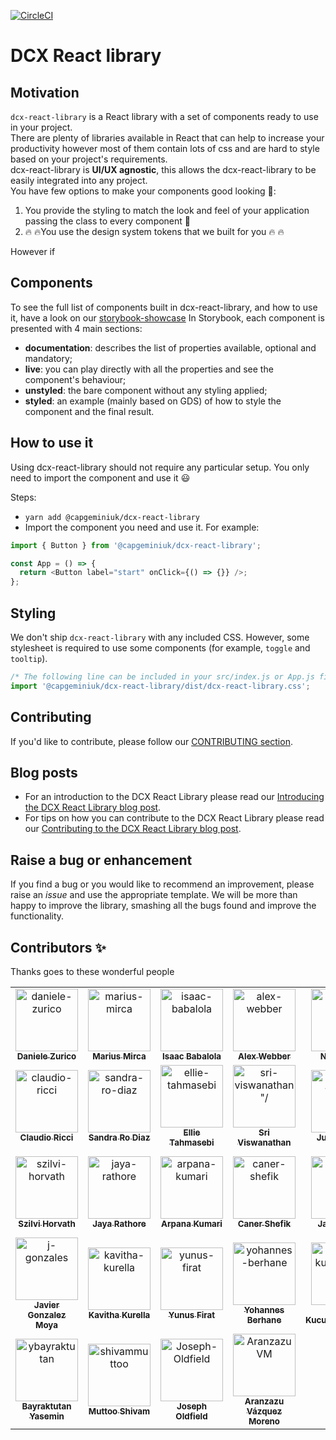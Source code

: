 [![CircleCI](https://circleci.com/gh/Capgemini/dcx-react-library.svg?style=svg&circle-token=c05d3eb49441c9985f5424f28f788f1a31556503)](LINK)

# DCX React library

## Motivation

`dcx-react-library` is a React library with a set of components ready to use in your project.  
There are plenty of libraries available in React that can help to increase your productivity however most of them contain lots of css and are hard to style based on your project's requirements.  
dcx-react-library is **UI/UX agnostic**, this allows the dcx-react-library to be easily integrated into any project.  
You have few options to make your components good looking :lipstick::

1. You provide the styling to match the look and feel of your application passing the class to every component :construction_worker:
2. :fire: :fire:You use the design system tokens that we built for you :fire: :fire:

However if

## Components

To see the full list of components built in dcx-react-library, and how to use it, have a look on our [storybook-showcase](https://main--6069a6f47f4b9f002171f8e1.chromatic.com)
In Storybook, each component is presented with 4 main sections:

- **documentation**: describes the list of properties available, optional and mandatory;
- **live**: you can play directly with all the properties and see the component's behaviour;
- **unstyled**: the bare component without any styling applied;
- **styled**: an example (mainly based on GDS) of how to style the component and the final result.

## How to use it

Using dcx-react-library should not require any particular setup. You only need to import the component and use it :smiley:

Steps:

- `yarn add @capgeminiuk/dcx-react-library`
- Import the component you need and use it. For example:

```js
import { Button } from '@capgeminiuk/dcx-react-library';

const App = () => {
  return <Button label="start" onClick={() => {}} />;
};
```

## Styling

We don't ship `dcx-react-library` with any included CSS. However, some stylesheet is required to use some components (for example, `toggle` and `tooltip`).

```js
/* The following line can be included in your src/index.js or App.js file */
import '@capgeminiuk/dcx-react-library/dist/dcx-react-library.css';
```

## Contributing

If you'd like to contribute, please follow our [CONTRIBUTING section](https://github.com/Capgemini/dcx-react-library/blob/main/CONTRIBUTING.md).

## Blog posts

- For an introduction to the DCX React Library please read our [Introducing the DCX React Library blog post](https://capgemini.github.io/development/dcx-react-library/).
- For tips on how you can contribute to the DCX React Library please read our [Contributing to the DCX React Library blog post](https://capgemini.github.io/development/contributing-to-dcx-react-library/).

## Raise a bug or enhancement

If you find a bug or you would like to recommend an improvement, please raise an _issue_ and use the appropriate template. We will be more than happy to improve the library, smashing all the bugs found and improve the functionality.

## Contributors ✨

Thanks goes to these wonderful people

<table>
  <tr>
    <td align="center">
      <a href="https://github.com/daniele-zurico">
        <img src="https://avatars.githubusercontent.com/u/3193095?v=4" width="100px;" alt="daniele-zurico"/>
        <br />
        <sub><b>Daniele Zurico</b></sub>
      </a>
    </td>
    <td align="center">
      <a href="https://github.com/cg-mmirca">
        <img src="https://avatars.githubusercontent.com/u/92944005?v=4" width="100px;" alt="marius-mirca"/>
        <br />
        <sub><b>Marius Mirca</b></sub>
      </a>
    </td>
    <td align="center">
      <a href="https://github.com/Ibabalola">
        <img src="https://avatars.githubusercontent.com/u/11960286?v=4" width="100px;" alt="isaac-babalola"/>
        <br />
        <sub><b>Isaac Babalola</b></sub>
      </a>
    </td>
    <td align="center">
      <a href="https://github.com/alexwbbr">
        <img src="https://avatars.githubusercontent.com/u/12614684?v=4" width="100px;" alt="alex-webber"/>
        <br />
        <sub><b>Alex Webber</b></sub>
      </a>
    </td>
    <td align="center">
      <a href="https://github.com/nikkialgar">
        <img src="https://avatars.githubusercontent.com/u/229638?v=4" width="100px;" alt="nikki-algar"/>
        <br />
        <sub><b>Nikki Algar</b></sub>
      </a>
    </td>
    <td align="center">
      <a href="https://github.com/nikusharmadcx">
        <img src="https://avatars.githubusercontent.com/u/85119492?v=4" width="100px;" alt="niku-sharma"/>
        <br />
        <sub><b>Niku Sharma</b></sub>
      </a>
    </td>
  </tr>
  <tr>
    <td align="center">
      <a href="https://github.com/ClaudioRicciCG">
        <img src="https://avatars.githubusercontent.com/u/77390776?v=4" width="100px;" alt="claudio-ricci"/>
        <br />
        <sub><b>Claudio Ricci</b></sub>
      </a>
    </td>
    <td align="center">
      <a href="https://github.com/SandraRoDiaz">
        <img src="https://avatars.githubusercontent.com/u/68821446?v=4" width="100px;" alt="sandra-ro-diaz"/>
        <br />
        <sub><b>Sandra Ro Diaz</b></sub>
      </a>
    </td>
    <td align="center">
      <a href="https://github.com/ellietms">
        <img src="https://avatars.githubusercontent.com/u/59767576?v=4" width="100px;" alt="ellie-tahmasebi"/>
        <br />
        <sub><b>Ellie Tahmasebi</b></sub>
      </a>
    </td>
    <td align="center">
      <a href="https://github.com/sri-viswanathan">
        <img src="https://avatars.githubusercontent.com/u/27343753?v=4" width="100px;" alt=sri-viswanathan"/>
        <br />
        <sub><b>Sri Viswanathan</b></sub>
      </a>
    </td>
    <td align="center">
      <a href="https://github.com/cg-julian-taylor">
        <img src="https://avatars.githubusercontent.com/u/107050226?v=4" width="100px;" alt=julian-taylor"/>
        <br />
        <sub><b>Julian Taylor</b></sub>
      </a>
    </td>
    <td align="center">
      <a href="https://github.com/SergioBanderaGarcia">
        <img src="https://avatars.githubusercontent.com/u/113599747?v=4" width="100px;" alt=sergio-bandera-garcia"/>
        <br />
        <sub><b>Sergio Bandera Garcia</b></sub>
      </a>
    </td>
  </tr>
  <tr>
  <td align="center">
    <a href="https://github.com/szilvihorvath">
      <img src="https://avatars.githubusercontent.com/u/50360435?v=4" width="100px;" alt="szilvi-horvath"/>
      <br />
      <sub><b>Szilvi Horvath</b></sub>
    </a>
  </td>
    <td align="center">
      <a href="https://github.com/Jaya-Rathore">
        <img src="https://avatars.githubusercontent.com/u/119496797?v=4" width="100px;" alt="jaya-rathore"/>
        <br />
        <sub><b>Jaya Rathore</b></sub>
      </a>
    </td>
    <td align="center">
      <a href="https://github.com/arpakuma">
        <img src="https://avatars.githubusercontent.com/u/128031818?v=4" width="100px;" alt="arpana-kumari"/>
        <br />
        <sub><b>Arpana Kumari</b></sub>
      </a>
    </td>
    <td align="center">
      <a href="https://github.com/CanerShefik">
        <img src="https://avatars.githubusercontent.com/u/24546769?v=4" width="100px;" alt="caner-shefik"/>
        <br />
        <sub><b>Caner Shefik</b></sub>
      </a>
    </td>
    <td align="center">
      <a href="https://github.com/JadhavJeet">
        <img src="https://avatars.githubusercontent.com/u/100856152?v=4" width="100px;" alt="jadhav-jeet"/>
        <br />
        <sub><b>Jadhav Jeet</b></sub>
      </a>
    </td>
    <td align="center">
      <a href="https://github.com/SOUNDAR-A">
        <img src="https://avatars.githubusercontent.com/u/24546769?v=4" width="100px;" alt="soundar-arumugam"/>
        <br />
        <sub><b>Soundar Arumugam</b></sub>
      </a>
    </td>
  </tr>
  <tr>
    <td align="center">
      <a href="https://github.com/jgonza16">
        <img src="https://avatars.githubusercontent.com/u/93665374?v=4" width="100px;" alt="j-gonzales"/>
        <br />
        <sub><b>Javier Gonzalez Moya</b></sub>
      </a>
    </td>
    <td align="center">
      <a href="https://github.com/KavithaKurella">
        <img src="https://avatars.githubusercontent.com/u/122851121?v=4" width="100px;" alt="kavitha-kurella"/>
        <br />
        <sub><b>Kavitha Kurella</b></sub>
      </a>
    </td>
    <td align="center">
      <a href="https://github.com/yunusfirat">
        <img src="https://avatars.githubusercontent.com/u/38798014?v=4" width="100px;" alt="yunus-firat"/>
        <br />
        <sub><b>Yunus Firat</b></sub>
      </a>
    </td>
    <td align="center">
      <a href="https://github.com/byohannes">
        <img src="https://avatars.githubusercontent.com/u/42332389?v=4" width="100px;" alt="yohannes-berhane"/>
        <br />
        <sub><b>Yohannes Berhane</b></sub>
      </a>
    </td>
    <td align="center">
      <a href="https://github.com/Ahmet-K">
        <img src="https://avatars.githubusercontent.com/u/45479018?v=4" width="100px;" alt="ahmet-kucukibrahimoglu"/>
        <br />
        <sub><b>Ahmet Kucukibrahimoglu</b></sub>
      </a>
    </td>
    <td align="center">
      <a href="https://github.com/aismaelcap">
        <img src="https://avatars.githubusercontent.com/u/121889403?v=4" width="100px;" alt="ismael-akhtaab"/>
        <br />
        <sub><b>Ismael Akhtaab</b></sub>
      </a>
    </td>
  </tr>
  <tr>
    <td align="center">
      <a href="https://github.com/ybayraktutan">
        <img src="https://avatars.githubusercontent.com/u/74928622?v=4" width="100px;" alt="ybayraktutan"/>
        <br />
        <sub><b>Bayraktutan Yasemin</b></sub>
      </a>
    </td>
    <td align="center">
      <a href="https://github.com/shivammuttoo">
        <img src="https://avatars.githubusercontent.com/u/5648449?v=4" width="100px;" alt="shivammuttoo"/>
        <br />
        <sub><b>Muttoo Shivam</b></sub>
      </a>
    </td>
    <td align="center">
      <a href="https://github.com/josepholdfield">
        <img src="https://avatars.githubusercontent.com/u/48091537?v=4" width="100px;" alt="Joseph-Oldfield"/>
        <br />
        <sub><b>Joseph Oldfield</b></sub>
      </a>
    </td>
    <td align="center">
      <a href="https://github.com/AranzazuVM">
        <img src="https://avatars.githubusercontent.com/u/148540415?v=4" width="100px;" alt="AranzazuVM"/>
        <br />
        <sub><b>Aranzazu Vázquez Moreno</b></sub>
      </a>
    </td>
  </tr>
</table>
